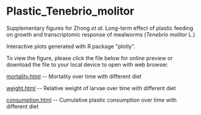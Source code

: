# Plastic_Tenebrio_molitor

Supplementary figures for Zhong <i>et al</i>. Long-term effect of plastic feeding on growth and transcriptomic response of mealworms (<i>Tenebrio molitor</i> L.)

Interactive plots generated with R package "plotly".

To view the figure, please click the file below for online preview or download the file to your local device to open with web browser.

[mortality.html](https://rawcdn.githack.com/xieyichun50/Plastic_Tenebrio_molitor/09e1075f54d3975fdbd099e11c5ba66d15968874/mortality.html) -- Mortality over time with different diet

[weight.html](https://rawcdn.githack.com/xieyichun50/Plastic_Tenebrio_molitor/09e1075f54d3975fdbd099e11c5ba66d15968874/weight.html) -- Relative weight of larvae over time with different diet

[consumption.html](https://rawcdn.githack.com/xieyichun50/Plastic_Tenebrio_molitor/09e1075f54d3975fdbd099e11c5ba66d15968874/consumption.html) -- Cumulative plastic consumption over time with different diet
